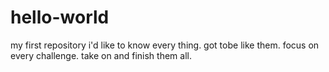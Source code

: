 # hello-world
my first repository
i'd like to know every thing.
got tobe like them.
focus on every challenge.
take on and finish them all.
